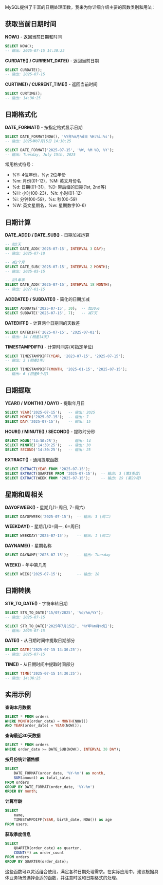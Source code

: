 MySQL提供了丰富的日期处理函数，我来为你详细介绍主要的函数类别和用法：

## 获取当前日期时间

**NOW()** - 返回当前日期和时间
```sql
SELECT NOW();
-- 输出: 2025-07-15 14:30:25
```

**CURDATE() / CURRENT_DATE()** - 返回当前日期
```sql
SELECT CURDATE();
-- 输出: 2025-07-15
```

**CURTIME() / CURRENT_TIME()** - 返回当前时间
```sql
SELECT CURTIME();
-- 输出: 14:30:25
```

## 日期格式化

**DATE_FORMAT()** - 按指定格式显示日期
```sql
SELECT DATE_FORMAT(NOW(), '%Y年%m月%d日 %H:%i:%s');
-- 输出: 2025年07月15日 14:30:25

SELECT DATE_FORMAT('2025-07-15', '%W, %M %D, %Y');
-- 输出: Tuesday, July 15th, 2025
```

常用格式符号：
- %Y: 4位年份，%y: 2位年份
- %m: 月份(01-12)，%M: 英文月份名
- %d: 日期(01-31)，%D: 带后缀的日期(1st, 2nd等)
- %H: 小时(00-23)，%h: 小时(01-12)
- %i: 分钟(00-59)，%s: 秒(00-59)
- %W: 英文星期名，%w: 星期数字(0-6)

## 日期计算

**DATE_ADD() / DATE_SUB()** - 日期加减运算
```sql
-- 加3天
SELECT DATE_ADD('2025-07-15', INTERVAL 3 DAY);
-- 输出: 2025-07-18

-- 减2个月
SELECT DATE_SUB('2025-07-15', INTERVAL 2 MONTH);
-- 输出: 2025-05-15

-- 加1年半
SELECT DATE_ADD('2025-07-15', INTERVAL 18 MONTH);
-- 输出: 2027-01-15
```

**ADDDATE() / SUBDATE()** - 简化的日期加减
```sql
SELECT ADDDATE('2025-07-15', 30);  -- 加30天
SELECT SUBDATE('2025-07-15', 7);   -- 减7天
```

**DATEDIFF()** - 计算两个日期间的天数差
```sql
SELECT DATEDIFF('2025-07-15', '2025-07-01');
-- 输出: 14 (相差14天)
```

**TIMESTAMPDIFF()** - 计算时间差(可指定单位)
```sql
SELECT TIMESTAMPDIFF(YEAR, '2023-07-15', '2025-07-15');
-- 输出: 2 (相差2年)

SELECT TIMESTAMPDIFF(MONTH, '2025-01-15', '2025-07-15');
-- 输出: 6 (相差6个月)
```

## 日期提取

**YEAR() / MONTH() / DAY()** - 提取年月日
```sql
SELECT YEAR('2025-07-15');   -- 输出: 2025
SELECT MONTH('2025-07-15');  -- 输出: 7
SELECT DAY('2025-07-15');    -- 输出: 15
```

**HOUR() / MINUTE() / SECOND()** - 提取时分秒
```sql
SELECT HOUR('14:30:25');     -- 输出: 14
SELECT MINUTE('14:30:25');   -- 输出: 30
SELECT SECOND('14:30:25');   -- 输出: 25
```

**EXTRACT()** - 通用提取函数
```sql
SELECT EXTRACT(YEAR FROM '2025-07-15');
SELECT EXTRACT(QUARTER FROM '2025-07-15');  -- 输出: 3 (第3季度)
SELECT EXTRACT(WEEK FROM '2025-07-15');     -- 输出: 29 (第29周)
```

## 星期和周相关

**DAYOFWEEK()** - 星期几(1=周日, 7=周六)
```sql
SELECT DAYOFWEEK('2025-07-15');  -- 输出: 3 (周二)
```

**WEEKDAY()** - 星期几(0=周一, 6=周日)
```sql
SELECT WEEKDAY('2025-07-15');    -- 输出: 1 (周二)
```

**DAYNAME()** - 星期名称
```sql
SELECT DAYNAME('2025-07-15');    -- 输出: Tuesday
```

**WEEK()** - 年中第几周
```sql
SELECT WEEK('2025-07-15');       -- 输出: 28
```

## 日期转换

**STR_TO_DATE()** - 字符串转日期
```sql
SELECT STR_TO_DATE('15/07/2025', '%d/%m/%Y');
-- 输出: 2025-07-15

SELECT STR_TO_DATE('2025年7月15日', '%Y年%m月%d日');
-- 输出: 2025-07-15
```

**DATE()** - 从日期时间中提取日期部分
```sql
SELECT DATE('2025-07-15 14:30:25');
-- 输出: 2025-07-15
```

**TIME()** - 从日期时间中提取时间部分
```sql
SELECT TIME('2025-07-15 14:30:25');
-- 输出: 14:30:25
```

## 实用示例

**查询本月数据**
```sql
SELECT * FROM orders 
WHERE MONTH(order_date) = MONTH(NOW()) 
AND YEAR(order_date) = YEAR(NOW());
```

**查询最近30天数据**
```sql
SELECT * FROM orders 
WHERE order_date >= DATE_SUB(NOW(), INTERVAL 30 DAY);
```

**按月份统计销售额**
```sql
SELECT 
    DATE_FORMAT(order_date, '%Y-%m') as month,
    SUM(amount) as total_sales
FROM orders 
GROUP BY DATE_FORMAT(order_date, '%Y-%m')
ORDER BY month;
```

**计算年龄**
```sql
SELECT 
    name,
    TIMESTAMPDIFF(YEAR, birth_date, NOW()) as age
FROM users;
```

**获取季度信息**
```sql
SELECT 
    QUARTER(order_date) as quarter,
    COUNT(*) as order_count
FROM orders 
GROUP BY QUARTER(order_date);
```

这些函数可以灵活组合使用，满足各种日期处理需求。在实际应用中，建议根据具体业务场景选择合适的函数，并注意时区和日期格式的处理。